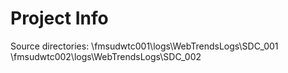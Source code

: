 Project Info
======
Source directories:
\\fmsudwtc001\logs\WebTrendsLogs\SDC_001
\\fmsudwtc002\logs\WebTrendsLogs\SDC_002
